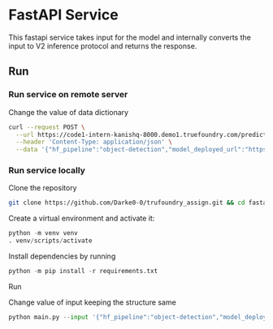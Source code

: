 # FastAPI Service

This fastapi service takes input for the model and internally converts the input to V2 inference protocol and returns the response.

## Run
### Run service on remote server
Change the value of data dictionary

```bash
curl --request POST \
  --url https://code1-intern-kanishq-8000.demo1.truefoundry.com/predict \
  --header 'Content-Type: application/json' \
  --data '{"hf_pipeline":"object-detection","model_deployed_url":"https://test1-intern-kanishq.demo1.truefoundry.com/v2/models/test1/infer","inputs":"https://i.imgur.com/ExdKOOz.png","parameters":"None"}'
```

### Run service locally

Clone the repository
```bash
git clone https://github.com/Darke0-0/trufoundry_assign.git && cd fastapi-service
```

Create a virtual environment and activate it:
```python
python -m venv venv
. venv/scripts/activate
```

Install dependencies by running
```python
python -m pip install -r requirements.txt
```

Run

Change value of input keeping the structure same

```python
python main.py --input '{"hf_pipeline":"object-detection","model_deployed_url":"https://test1-intern-kanishq.demo1.truefoundry.com/v2/models/test1/infer","inputs":"https://i.imgur.com/ExdKOOz.png","parameters":"None"}'
```
